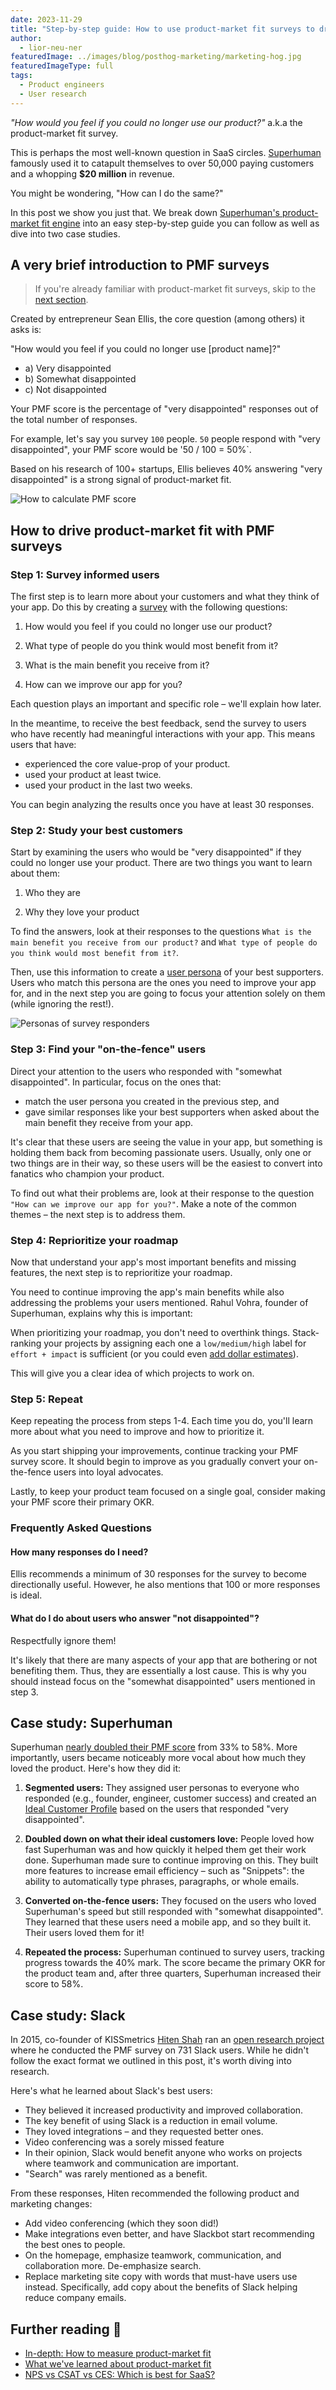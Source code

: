 ```yaml
---
date: 2023-11-29
title: "Step-by-step guide: How to use product-market fit surveys to drive PMF"
author:
  - lior-neu-ner
featuredImage: ../images/blog/posthog-marketing/marketing-hog.jpg
featuredImageType: full
tags:
  - Product engineers
  - User research
---
```


*"How would you feel if you could no longer use our product?"* a.k.a the product-market fit survey.

This is perhaps the most well-known question in SaaS circles. [Superhuman](https://superhuman.com) famously used it to catapult themselves to over 50,000 paying customers and a whopping **$20 million** in revenue. 

You might be wondering, "How can I do the same?"

In this post we show you just that. We break down [Superhuman's product-market fit engine](https://review.firstround.com/how-superhuman-built-an-engine-to-find-product-market-fit) into an easy step-by-step guide you can follow as well as dive into two case studies.

## A very brief introduction to PMF surveys

> If you're already familiar with product-market fit surveys, skip to the [next section](#how-to-drive-product-market-fit-with-pmf-surveys).

Created by entrepreneur Sean Ellis, the core question (among others) it asks is:

"How would you feel if you could no longer use [product name]?"

- a) Very disappointed
- b) Somewhat disappointed
- c) Not disappointed

Your PMF score is the percentage of "very disappointed" responses out of the total number of responses.

For example, let's say you survey `100` people. `50` people respond with "very disappointed", your PMF score would be '50 / 100 = 50%`.

Based on his research of 100+ startups, Ellis believes 40% answering "very disappointed" is a strong signal of product-market fit.

![How to calculate PMF score](../images/blog/pmf-surveys/pmf-score.png)

## How to drive product-market fit with PMF surveys

### Step 1: Survey informed users

The first step is to learn more about your customers and what they think of your app. Do this by creating a [survey](/surveys) with the following questions:

1. How would you feel if you could no longer use our product?
   
2. What type of people do you think would most benefit from it?

3. What is the main benefit you receive from it?

4. How can we improve our app for you?

Each question plays an important and specific role – we'll explain how later. 

In the meantime, to receive the best feedback, send the survey to users who have recently had meaningful interactions with your app. This means users that have:

- experienced the core value-prop of your product.
- used your product at least twice.
- used your product in the last two weeks.

You can begin analyzing the results once you have at least 30 responses. 

### Step 2: Study your best customers

Start by examining the users who would be "very disappointed" if they could no longer use your product. There are two things you want to learn about them:

1. Who they are

2. Why they love your product

To find the answers, look at their responses to the questions `What is the main benefit you receive from our product?` and `What type of people do you think would most benefit from it?`.

Then, use this information to create a [user persona](/product-engineers/how-to-create-user-personas) of your best supporters. Users who match this persona are the ones you need to improve your app for, and in the next step you are going to focus your attention solely on them (while ignoring the rest!).

![Personas of survey responders](../images/blog/pmf-surveys/personas.png)

### Step 3: Find your "on-the-fence" users

Direct your attention to the users who responded with "somewhat disappointed". In particular, focus on the ones that:

- match the user persona you created in the previous step, and
- gave similar responses like your best supporters when asked about the main benefit they receive from your app.

It's clear that these users are seeing the value in your app, but something is holding them back from becoming passionate users. Usually, only one or two things are in their way, so these users will be the easiest to convert into fanatics who champion your product.

To find out what their problems are, look at their response to the question `"How can we improve our app for you?"`. Make a note of the common themes – the next step is to address them.

### Step 4: Reprioritize your roadmap

Now that understand your app's most important benefits and missing features, the next step is to reprioritize your roadmap. 

You need to continue improving the app's main benefits while also addressing the problems your users mentioned. Rahul Vohra, founder of Superhuman, explains why this is important:

<BorderWrapper>
<Quote
    imageSource=""
    size= "md"
    name= "Rahul Vohra"
    title= "Founder & CEO, Superhuman"
    quote={`"If you only double down on what users love, your product-market fit score won't increase. If you only address what holds users back, your competition will likely overtake you."`}
/>
</BorderWrapper>

When prioritizing your roadmap, you don't need to overthink things. Stack-ranking your projects by assigning each one a `low/medium/high` label for `effort + impact` is sufficient (or you could even [add dollar estimates](/product-engineers/fixing-growth-problems#problem-2-prioritization)). 

This will give you a clear idea of which projects to work on.

### Step 5: Repeat

Keep repeating the process from steps 1-4. Each time you do, you'll learn more about what you need to improve and how to prioritize it.

As you start shipping your improvements, continue tracking your PMF survey score. It should begin to improve as you gradually convert your on-the-fence users into loyal advocates. 

Lastly, to keep your product team focused on a single goal, consider making your PMF score their primary OKR.


### Frequently Asked Questions

#### How many responses do I need?

Ellis recommends a minimum of 30 responses for the survey to become directionally useful. However, he also mentions that 100 or more responses is ideal.

#### What do I do about users who answer "not disappointed"?

Respectfully ignore them! 

It's likely that there are many aspects of your app that are bothering or not benefiting them. Thus, they are essentially a lost cause. This is why you should instead focus on the "somewhat disappointed" users mentioned in step 3.

## Case study: Superhuman

Superhuman [nearly doubled their PMF score](https://review.firstround.com/how-superhuman-built-an-engine-to-find-product-market-fit) from 33% to 58%. More importantly, users became noticeably more vocal about how much they loved the product. Here's how they did it:

1. **Segmented users:** They assigned user personas to everyone who responded (e.g., founder, engineer, customer success) and created an [Ideal Customer Profile](/founders/creating-ideal-customer-profile) based on the users that responded "very disappointed". 

2. **Doubled down on what their ideal customers love:** People loved how fast Superhuman was and how quickly it helped them get their work done. Superhuman made sure to continue improving on this. They built more features to increase email efficiency – such as "Snippets": the ability to automatically type phrases, paragraphs, or whole emails. 

3. **Converted on-the-fence users:** They focused on the users who loved Superhuman's speed but still responded with "somewhat disappointed". They learned that these users need a mobile app, and so they built it. Their users loved them for it!

4. **Repeated the process:** Superhuman continued to survey users, tracking progress towards the 40% mark. The score became the primary OKR for the product team and, after three quarters, Superhuman increased their score to 58%.

## Case study: Slack

In 2015, co-founder of KISSmetrics [Hiten Shah](https://twitter.com/hnshah) ran an [open research project](https://hitenism.com/slack-product-market-fit-survey/) where he conducted the PMF survey on 731 Slack users. While he didn't follow the exact format we outlined in this post, it's worth diving into research.

Here's what he learned about Slack's best users:

- They believed it increased productivity and improved collaboration.
- The key benefit of using Slack is a reduction in email volume.
- They loved integrations – and they requested better ones.
- Video conferencing was a sorely missed feature
- In their opinion, Slack would benefit anyone who works on projects where teamwork and communication are important.
- "Search" was rarely mentioned as a benefit.

From these responses, Hiten recommended the following product and marketing changes:

- Add video conferencing (which they soon did!)
- Make integrations even better, and have Slackbot start recommending the best ones to people.
- On the homepage, emphasize teamwork, communication, and collaboration more. De-emphasize search.
- Replace marketing site copy with words that must-have users use instead. Specifically, add copy about the benefits of Slack helping reduce company emails. 

## Further reading 📖

- [In-depth: How to measure product-market fit](/founders/measure-product-market-fit)
- [What we've learned about product-market fit](/newsletter/what-weve-learned-about-product-market-fit)
- [NPS vs CSAT vs CES: Which is best for SaaS?](/product-engineers/nps-vs-csat-vs-ces)